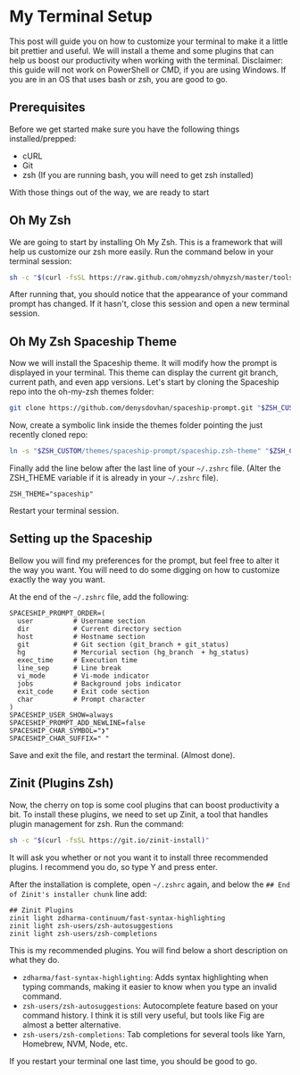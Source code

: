 # My Terminal Setup

This post will guide you on how to customize your terminal to make it a little bit prettier and useful. We will install a theme and some plugins that can help us boost our productivity when working with the terminal.
Disclaimer: this guide will not work on PowerShell or CMD, if you are using Windows. If you are in an OS that uses bash or zsh, you are good to go.

## Prerequisites

Before we get started make sure you have the following things installed/prepped:

- cURL
- Git
- zsh (If you are running bash, you will need to get zsh installed)

With those things out of the way, we are ready to start

## Oh My Zsh

We are going to start by installing Oh My Zsh. This is a framework that will help us customize our zsh more easily. Run the command below in your terminal session:

```sh
sh -c "$(curl -fsSL https://raw.github.com/ohmyzsh/ohmyzsh/master/tools/install.sh)"
```

After running that, you should notice that the appearance of your command prompt has changed. If it hasn't, close this session and open a new terminal session.

## Oh My Zsh Spaceship Theme

Now we will install the Spaceship theme. It will modify how the prompt is displayed in your terminal. This theme can display the current git branch, current path, and even app versions.
Let's start by cloning the Spaceship repo into the oh-my-zsh themes folder:

```sh
git clone https://github.com/denysdovhan/spaceship-prompt.git "$ZSH_CUSTOM/themes/spaceship-prompt"
```

Now, create a symbolic link inside the themes folder pointing the just recently cloned repo:

```sh
ln -s "$ZSH_CUSTOM/themes/spaceship-prompt/spaceship.zsh-theme" "$ZSH_CUSTOM/themes/spaceship.zsh-theme"
```

Finally add the line below after the last line of your `~/.zshrc` file. (Alter the ZSH_THEME variable if it is already in your `~/.zshrc` file).

```
ZSH_THEME="spaceship"
```

Restart your terminal session.

## Setting up the Spaceship

Bellow you will find my preferences for the prompt, but feel free to alter it the way you want. You will need to do some digging on how to customize exactly the way you want.

At the end of the `~/.zshrc` file, add the following:

```
SPACESHIP_PROMPT_ORDER=(
  user          # Username section
  dir           # Current directory section
  host          # Hostname section
  git           # Git section (git_branch + git_status)
  hg            # Mercurial section (hg_branch  + hg_status)
  exec_time     # Execution time
  line_sep      # Line break
  vi_mode       # Vi-mode indicator
  jobs          # Background jobs indicator
  exit_code     # Exit code section
  char          # Prompt character
)
SPACESHIP_USER_SHOW=always
SPACESHIP_PROMPT_ADD_NEWLINE=false
SPACESHIP_CHAR_SYMBOL="❯"
SPACESHIP_CHAR_SUFFIX=" "
```

Save and exit the file, and restart the terminal. (Almost done).

## Zinit (Plugins Zsh)

Now, the cherry on top is some cool plugins that can boost productivity a bit.
To install these plugins, we need to set up Zinit, a tool that handles plugin management for zsh. Run the command:

```sh
sh -c "$(curl -fsSL https://git.io/zinit-install)"
```

It will ask you whether or not you want it to install three recommended plugins. I recommend you do, so type Y and press enter.

After the installation is complete, open `~/.zshrc` again, and below the `## End of Zinit's installer chunk` line add:

```
## Zinit Plugins
zinit light zdharma-continuum/fast-syntax-highlighting
zinit light zsh-users/zsh-autosuggestions
zinit light zsh-users/zsh-completions
```

This is my recommended plugins. You will find below a short description on what they do.

- `zdharma/fast-syntax-highlighting`: Adds syntax highlighting when typing commands, making it easier to know when you type an invalid command.
- `zsh-users/zsh-autosuggestions`: Autocomplete feature based on your command history. I think it is still very useful, but tools like Fig are almost a better alternative.
- `zsh-users/zsh-completions`: Tab completions for several tools like Yarn, Homebrew, NVM, Node, etc.

If you restart your terminal one last time, you should be good to go.
